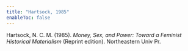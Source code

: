 ```yaml
---
title: "Hartsock, 1985"
enableToc: false
---
```


Hartsock, N. C. M. (1985). *Money, Sex, and Power: Toward a Feminist Historical Materialism* (Reprint edition). Northeastern Univ Pr.
